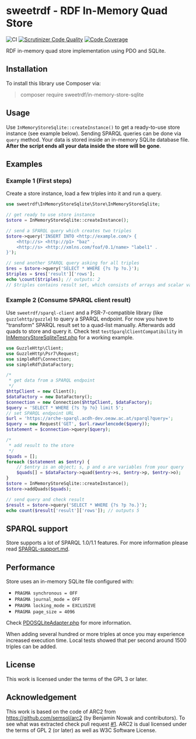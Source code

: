 # sweetrdf - RDF In-Memory Quad Store

![CI](https://github.com/sweetrdf/in-memory-store-sqlite/workflows/Tests/badge.svg)
[![Scrutinizer Code Quality](https://scrutinizer-ci.com/g/sweetrdf/in-memory-store-sqlite/badges/quality-score.png?b=master)](https://scrutinizer-ci.com/g/sweetrdf/in-memory-store-sqlite/?branch=master)
[![Code Coverage](https://scrutinizer-ci.com/g/sweetrdf/in-memory-store-sqlite/badges/coverage.png?b=master)](https://scrutinizer-ci.com/g/sweetrdf/in-memory-store-sqlite/?branch=master)

RDF in-memory quad store implementation using PDO and SQLite.

## Installation

To install this library use Composer via:

> composer require sweetrdf/in-memory-store-sqlite

## Usage

Use `InMemoryStoreSqlite::createInstance()` to get a ready-to-use store instance (see example below).
Sending SPARQL queries can be done via `query` method.
Your data is stored inside an in-memory SQLite database file.
**After the script ends all your data inside the store will be gone**.

## Examples

### Example 1 (First steps)

Create a store instance, load a few triples into it and run a query.

```php
use sweetrdf\InMemoryStoreSqlite\Store\InMemoryStoreSqlite;

// get ready to use store instance
$store = InMemoryStoreSqlite::createInstance();

// send a SPARQL query which creates two triples
$store->query('INSERT INTO <http://example.com/> {
    <http://s> <http://p1> "baz" .
    <http://s> <http://xmlns.com/foaf/0.1/name> "label1" .
}');

// send another SPARQL query asking for all triples
$res = $store->query('SELECT * WHERE {?s ?p ?o.}');
$triples = $res['result']['rows'];
echo \count($triples); // outputs: 2
// $triples contains result set, which consists of arrays and scalar values
```

### Example 2 (Consume SPARQL client result)

Use `sweetrdf/sparql-client` and a PSR-7-compatible library (like `guzzlehttp/guzzle`) to query a SPARQL endpoint.
For now you have to "transform" SPARQL result set to a quad-list manually.
Afterwards add quads to store and query it.
Check test `testSparqlClientCompatibility` in [InMemoryStoreSqliteTest.php](tests/Integration/Store/InMemoryStoreSqliteTest.php) for a working example.

```php
use GuzzleHttp\Client;
use GuzzleHttp\Psr7\Request;
use simpleRdf\Connection;
use simpleRdf\DataFactory;

/*
 * get data from a SPARQL endpoint
 */
$httpClient = new Client();
$dataFactory = new DataFactory();
$connection = new Connection($httpClient, $dataFactory);
$query = 'SELECT * WHERE {?s ?p ?o} limit 5';
// set SPARQL endpoint URL
$url = 'https://arche-sparql.acdh-dev.oeaw.ac.at/sparql?query=';
$query = new Request('GET', $url.rawurlencode($query));
$statement = $connection->query($query);

/*
 * add result to the store
 */
$quads = [];
foreach ($statement as $entry) {
    // $entry is an object; s, p and o are variables from your query
    $quads[] = $dataFactory->quad($entry->s, $entry->p, $entry->o);
}
$store = InMemoryStoreSqlite::createInstance();
$store->addQuads($quads);

// send query and check result
$result = $store->query('SELECT * WHERE {?s ?p ?o.}');
echo count($result['result']['rows']); // outputs 5
```

## SPARQL support

Store supports a lot of SPARQL 1.0/1.1 features.
For more information please read [SPARQL-support.md](doc/SPARQL-support.md).

## Performance

Store uses an in-memory SQLite file configured with:

* `PRAGMA synchronous = OFF`
* `PRAGMA journal_mode = OFF`
* `PRAGMA locking_mode = EXCLUSIVE`
* `PRAGMA page_size = 4096`

Check [PDOSQLiteAdapter.php](src/PDOSQLiteAdapter.php#L45) for more information.

When adding several hundred or more triples at once you may experience increased execution time.
Local tests showed that per second around 1500 triples can be added.

## License

This work is licensed under the terms of the GPL 3 or later.

## Acknowledgement

This work is based on the code of ARC2 from https://github.com/semsol/arc2 (by Benjamin Nowak and contributors).
To see what was extracted check pull request [#1](https://github.com/sweetrdf/in-memory-store-sqlite/pull/1).
ARC2 is dual licensed under the terms of GPL 2 (or later) as well as W3C Software License.
